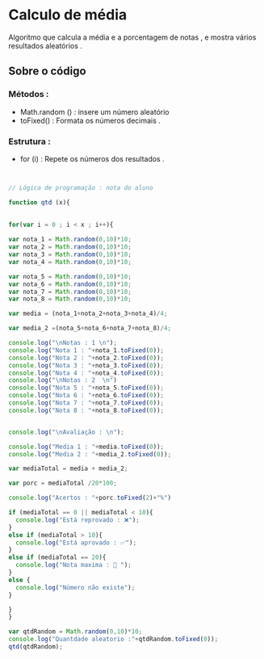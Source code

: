 # Calculo de média 

Algoritmo que calcula a média e a porcentagem de notas , e mostra vários resultados aleatórios .

## Sobre o código 

### Métodos :

* Math.random () : insere um número aleatório 
* toFixed() : Formata os números decimais .

### Estrutura : 

* for (i) :  Repete os números dos resultados .



```javascript


// Lógica de programação : nota do aluno 

function qtd (x){
  
  
for(var i = 0 ; i < x ; i++){

var nota_1 = Math.random(0,10)*10;
var nota_2 = Math.random(0,10)*10;
var nota_3 = Math.random(0,10)*10;
var nota_4 = Math.random(0,10)*10;

var nota_5 = Math.random(0,10)*10;
var nota_6 = Math.random(0,10)*10;
var nota_7 = Math.random(0,10)*10;
var nota_8 = Math.random(0,10)*10;

var media = (nota_1+nota_2+nota_3+nota_4)/4;

var media_2 =(nota_5+nota_6+nota_7+nota_8)/4;

console.log("\nNotas : 1 \n");
console.log("Nota 1 : "+nota_1.toFixed(0));
console.log("Nota 2 : "+nota_2.toFixed(0));
console.log("Nota 3 : "+nota_3.toFixed(0));
console.log("Nota 4 : "+nota_4.toFixed(0));
console.log("\nNotas : 2  \n")
console.log("Nota 5 : "+nota_5.toFixed(0));
console.log("Nota 6 : "+nota_6.toFixed(0));
console.log("Nota 7 : "+nota_7.toFixed(0));
console.log("Nota 8 : "+nota_8.toFixed(0));


console.log("\nAvaliação : \n");

console.log("Media 1 : "+media.toFixed(0));
console.log("Media 2 : "+media_2.toFixed(0));

var mediaTotal = media + media_2;

var porc = mediaTotal /20*100;

console.log("Acertos : "+porc.toFixed(2)+"%")

if (mediaTotal == 0 || mediaTotal < 10){
  console.log("Está reprovado : ❌");
}
else if (mediaTotal > 10){
  console.log("Está aprovado : ✅");
}
else if (mediaTotal == 20){
  console.log("Nota maxima : 🎯 ");
}
else {
  console.log("Número não existe");
}

}
}

var qtdRandom = Math.random(0,10)*10;
console.log("Quantdade aleatorio :"+qtdRandom.toFixed(0));
qtd(qtdRandom);


```



